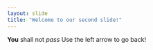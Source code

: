 ```yaml
---
layout: slide
title: "Welcome to our second slide!"
---
```

**You** shall not *pass*
Use the left arrow to go back!
